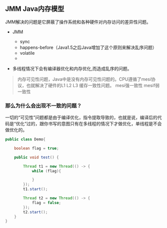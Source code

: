 ## JMM Java内存模型

JMM解决的问题是它屏蔽了操作系统和各种硬件对内存访问的差异性问题。

* JMM
  * sync
  * happens-before（Java1.5之后Java增加了这个原则来解决乱序问题）
  * volatile
  * 

* 多线程情况下会有编译器优化和内存优化,而造成乱序的问题。


> 内存可见性问题，Java中是没有内存可见性问题的。CPU遵循了mesi协议，也就解决了硬件的L1 L2 L3 缓存一致性问题。
    mesi强一致性 mesif弱一致性

### 那么为什么会出现不一致的问题？   
一切的“可见性”问题都是由于编译优化，指令提取导致的，也就是说，编译后的代码是“优化”过的，跟你书写的意图只有在多线程的情况下才做优化，单线程是不会做优化的。

``` java
public class Demo{

    boolean flag = true;

    public void test() {

        Thread t1 = new Thread(() -> {
            while (flag){

            }
        });
        t1.start();

        Thread t2 = new Thread(() -> {
            flag = false;
        });
        t2.start();
    }
}
```
